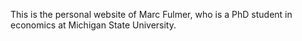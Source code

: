 This is the personal website of Marc Fulmer, who is a PhD student in economics at Michigan State University. 
